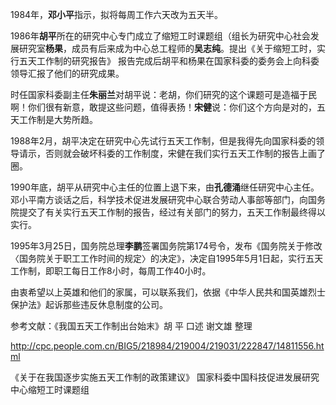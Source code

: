 1984年，**邓小平**指示，拟将每周工作六天改为五天半。

1986年**胡平**所在的研究中心专门成立了缩短工时课题组（组长为研究中心社会发展研究室**杨果**，成员有后来成为中心总工程师的**吴志纯**。提出《关于缩短工时，实行五天工作制的研究报告》
报告完成后胡平和杨果在国家科委的委务会上向科委领导汇报了他们的研究成果。

时任国家科委副主任**朱丽兰**对胡平说：老胡，你们研究的这个课题可是造福于民啊！你们很有新意，敢提这些问题，值得表扬！**宋健**说：你们这个方向是对的，五天工作制是大势所趋。

1988年2月，胡平决定在研究中心先试行五天工作制，但是我得先向国家科委的领导请示，否则就会破坏科委的工作制度，宋健在我们实行五天工作制的报告上画了圈。

1990年底，胡平从研究中心主任的位置上退下来，由**孔德涌**继任研究中心主任。邓小平南方谈话之后，科学技术促进发展研究中心联合劳动人事部等部门，向国务院提交了有关实行五天工作制的报告，经过有关部门的努力，五天工作制最终得以实行。

1995年3月25日，国务院总理**李鹏**签署国务院第174号令，发布《国务院关于修改〈国务院关于职工工作时间的规定〉的决定》，决定自1995年5月1日起，实行五天工作制，即职工每日工作8小时，每周工作40小时。

由衷希望以上英雄和他们的家属，可以联系我们，依据《中华人民共和国英雄烈士保护法》起诉那些违反休息制度的公司。

参考文献：《我国五天工作制出台始末》胡 平 口述 谢文雄 整理

http://cpc.people.com.cn/BIG5/218984/219004/219031/222847/14811556.html

《关于在我国逐步实施五天工作制的政策建议》 国家科委中国科技促进发展研究中心缩短工时课题组
